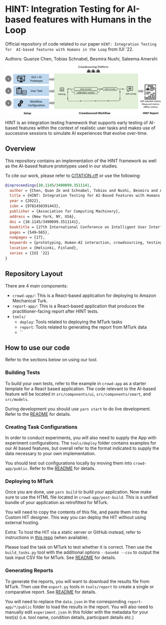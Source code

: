# HINT: Integration Testing for AI-based features with Humans in the Loop

Official repository of code related to our paper `HINT: Integration Testing for 
AI-based features with Humans in the Loop` from IUI '22.

Authors: Quanze Chen, Tobias Schnabel, Besmira Nushi, Saleema Amershi

![Overview Diagram](https://github.com/jmchn1994/HINT/blob/main/overview.png?raw=true)

HINT is an integration testing framework that supports early testing of 
AI-based features within the context of realistic user tasks and makes use of 
successive sessions to simulate AI experiences that evolve over-time.

## Overview 
This repository contains an implementation of the HINT framework as well as the 
AI-based feature prototypes used in our studies.

To cite our work, please refer to [CITATION.cff](CITATION.cff) or use the 
following:

```bibtex
@inproceedings{10.1145/3490099.3511141,
  author = {Chen, Quan Ze and Schnabel, Tobias and Nushi, Besmira and Amershi, Saleema},
  title = {HINT: Integration Testing for AI-Based Features with Humans in the Loop},
  year = {2022},
  isbn = {9781450391443},
  publisher = {Association for Computing Machinery},
  address = {New York, NY, USA},
  doi = {10.1145/3490099.3511141},
  booktitle = {27th International Conference on Intelligent User Interfaces},
  pages = {549–565},
  numpages = {17},
  keywords = {prototyping, Human-AI interaction, crowdsourcing, testing},
  location = {Helsinki, Finland},
  series = {IUI '22}
}
```

## Repository Layout

There are 4 main components:
- `crowd-app/`: This is a React-based application for deploying to 
    Amazon Mechanical Turk.
- `report-app/`: This is a React-based application that produces the 
    practitioner-facing report after HINT tests.
- `tools/`
    - `deploy`: Tools related to deploying the MTurk tasks
    - `report`: Tools related to generating the report from MTurk data
    - ``

## How to use our code

Refer to the sections below on using our tool.

### Building Tests

To build your own tests, refer to the example in `crowd-app` as a starter 
template for a React based application. The code relevant to the AI-based 
feature will be located in `src/components/ui`, `src/components/smart`, and
`src/models`.

During development you should use `yarn start` to do live development. Refer
to the [README](crowd-app/README.md) for details.

### Creating Task Configurations

In order to conduct experiments, you will also need to supply the App with 
experiment configurations. The `tools/deploy` folder contains examples for 
our AI based features, but overall refer to the format indicated to supply 
the data necessary to your own implementation.

You should test out configurations locally by moving them into 
`crowd-app/public`. Refer to the [README](crowd-app/README.md) for details.

### Deploying to MTurk

Once you are done, use `yarn build` to build your application. Now make sure to
use the HTML file located in `crowd-app/post-build`. This is a unified bundle
of your application as retrofitted for MTurk. 

You will need to copy the contents of this file, and paste them into the Custom
HIT designer. This way you can deploy the HIT without using external hosting.

Extra: To host the HIT via a static server or GitHub instead, refer to 
instructions in [this repo](https://github.com/jmchn1994/amt-shim-template) 
(when available).

Please load the task on MTurk to test whether it is correct. Then use the 
`build_tasks.py` tool with the additional options `--base64 --csv` to output the 
task input CSV file for MTurk. See [README](tools/deploy/README.md) for details.

### Generating Reports

To generate the reports, you will want to download the results file from MTurk.
Then use the `export.py` tools in `tools/report` to create a single or 
comparative report. See [README](tools/report/README.md) for details.

You will need to replace the `data.json` in the corresponding 
`report-app/*/public` folder to load the results in the report. You will also 
need to manually edit `experiment.json` in this folder with the metadata for
your test(s) (i.e. tool name, condition details, participant details etc.)